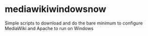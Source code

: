 # mediawikiwindowsnow
Simple scripts to download and do the bare minimum to configure MediaWiki and Apache to run on Windows
